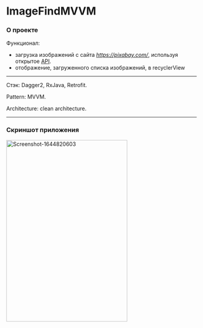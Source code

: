 # ImageFindMVVM

### О проекте

Функционал:
 
* загрузка изображений с сайта *https://pixabay.com/*, используя открытое [API](https://pixabay.com/api/docs/).  
* отображение, загруженного списка изображений, в recyclerView

---

Стэк: Dagger2, RxJava, Retrofit. 

Pattern: MVVM.

Architecture: clean architecture.

---

### Скриншот приложения

<a href="https://ibb.co/48CS38Y"><img width="320" height="480" src="https://i.ibb.co/rxqpNxc/Screenshot-1644820603.png" alt="Screenshot-1644820603" border="0"></a>
